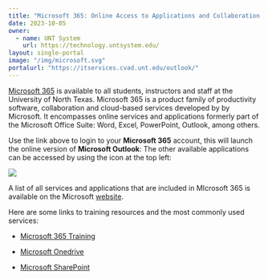 ```yaml
---
title: "Microsoft 365: Online Access to Applications and Collaboration Tools"
date: 2023-10-05
owner:
  - name: UNT System 
    url: https://technology.untsystem.edu/
layout: single-portal
image: "/img/microsoft.svg"
portalurl: "https://itservices.cvad.unt.edu/outlook/"
---
```

[Microsoft 365](https://itservices.cvad.unt.edu/outlook/ '365 Online') is available to all students, instructors and staff at the University of North Texas. Microsoft 365 is a product family of productivity software, collaboration and cloud-based services developed by by Microsoft. It encompasses online services and applications formerly part of the Microsoft Office Suite: Word, Excel, PowerPoint, Outlook, among others.

Use the link above to login to your **Microsoft 365** account, this will launch the online version of **Microsoft Outlook**: The other available applications can be accessed by using the icon at the top left:

<img class="reverseit" src="/img/apps-grid-icon.png">

A list of all services and applications that are included in MIcrosoft 365 is available on the Microsoft [website](https://www.microsoft.com/en-us/microsoft-365/products-apps-services, 'Microsoft Website').

Here are some links to training resources and the most commonly used services:

- [Microsoft 365 Training](https://support.microsoft.com/en-us/training, 'Microsoft Office 365 Training')

- [Microsoft Onedrive](https://itservices.cvad.unt.edu/onedrive/, 'Onedrive')

- [Microsoft SharePoint](https://itservices.cvad.unt.edu/sharepoint/, 'SharePoint')